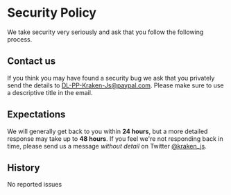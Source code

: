 # Security Policy

We take security very seriously and ask that you follow the following process.

## Contact us

If you think you may have found a security bug we ask that you privately send the details to DL-PP-Kraken-Js@paypal.com. Please make sure to use a descriptive title in the email.

## Expectations

We will generally get back to you within **24 hours**, but a more detailed response may take up to **48 hours**. If you feel we're not responding back in time, please send us a message _without detail_ on Twitter [@kraken_js](https://twitter.com/kraken_js).

## History

No reported issues
